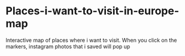 # Places-i-want-to-visit-in-europe-map
Interactive map of places where i want to visit. When you click on the markers, instagram photos that i saved will pop up
